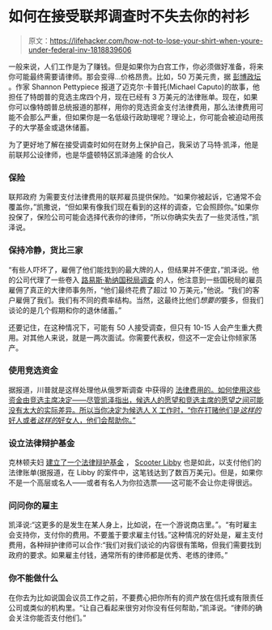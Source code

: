 # 如何在接受联邦调查时不失去你的衬衫

> 原文：<https://lifehacker.com/how-not-to-lose-your-shirt-when-youre-under-federal-inv-1818839606>

一般来说，人们工作是为了赚钱。但是如果你为白宫工作，你必须做好准备，将来你可能最终需要请律师。那会变得...价格昂贵。比如，50 万美元贵，据 [彭博政坛](https://www.bloomberg.com/news/articles/2017-09-20/for-trump-aides-caught-in-russia-probe-legal-bills-and-paranoiahttps:/www.bloomberg.com/politics/articles/2017-09-20/for-trump-aides-caught-in-russia-probe-legal-bills-and-paranoia?ex_cid=SigDig) 。作家 Shannon Pettypiece 报道了迈克尔·卡普托(Michael Caputo)的故事，他担任了特朗普的竞选主席四个月，现在已经有 3 万美元的法律账单。现在，如果你可以像特朗普总统报道的那样，用你的竞选资金支付法律费用，那么法律费用可能不会那么严重，但如果你是一名低级行政助理呢？理论上，你可能会被迫动用孩子的大学基金或退休储蓄。



为了更好地了解在接受调查时如何在财务上保护自己，我采访了马特·凯泽，他是前联邦公设律师，也是华盛顿特区凯泽迪隆 的合伙人

### 保险

联邦政府 为需要支付法律费用的联邦雇员提供保险。“如果你被起诉，它通常不会覆盖你，”凯撒说，“但如果有像我们现在看到的这样的调查，它会照顾你。”如果你投保了，保险公司可能会选择代表你的律师，“所以你确实失去了一些灵活性，”凯泽说。

### 保持冷静，货比三家

“有些人吓坏了，雇佣了他们能找到的最大牌的人，但结果并不便宜，”凯泽说。他的公司代理了一些卷入 [路易斯·勒纳国税局调查](http://www.cnn.com/2015/10/23/politics/lois-lerner-no-charges-doj-tea-party/index.html) 的人，他注意到一些国税局的雇员雇佣了真正的大律师事务所，“他们最终花费了超过 10 万美元，”他说。“我们的客户雇佣了我们。我们有不同的费率结构。当然，这最终比他们*想要的*要多，但我们谈论的是几个假期和你的退休储蓄。”

还要记住，在这种情况下，可能有 50 人接受调查，但只有 10-15 人会产生重大费用。对其他人来说，就是一两次面试。你需要代表权，但这不一定会让你倾家荡产。

### 使用竞选资金

据报道，川普就是这样处理他从俄罗斯调查 中获得的 [法律费用的。如何使用这些资金由竞选主席决定——尽管凯泽指出，候选人的愿望和竞选主席的愿望之间可能没有太大的实际差异。所以当你决定为候选人 X 工作时，“你在打赌他们是*这样的*好人或者*这样的*好女人，他们会帮助你。”](https://www.reuters.com/article/us-usa-trump-lawyers-exclusive/trump-using-campaign-rnc-funds-to-pay-legal-bills-from-russia-probe-sources-idUSKCN1BU2OS)

### 设立法律辩护基金

克林顿夫妇 [建立了一个法律辩护基金](http://www.nytimes.com/1994/06/29/us/clintons-create-fund-to-accept-gifts-to-pay-their-rising-legal-costs.html) ， [Scooter Libby](http://www.nytimes.com/2005/11/09/politics/libby-establishes-a-fund-to-help-pay-legal-bills.html?_r=0) 也是如此，以支付他们的法律账单(据报道，在 Libby 的案件中，这笔钱达到了数百万美元)。但是，如果你不是一个高层或名人——或者有名人为你拉选票——这可能不会让你走得很远。

### 问问你的雇主

凯泽说:“这更多的是发生在某人身上，比如说，在一个游说商店里。”。“有时雇主会支持你，支付你的费用。不要羞于要求雇主付钱。”这种情况的好处是，雇主支付费用，各种辩护律师可以合作:“我们对我们谈论的内容很有策略，但我们需要找到政府的要求。如果雇主付钱，通常所有的律师都是优秀、老练的律师。”

### 你不能做什么

在你去为比如说国会议员工作之前，不要费心把你所有的资产放在信托或有限责任公司或类似的机构里。“让自己看起来很穷对你没有任何帮助，”凯泽说。“律师的确会关注你能否支付他们。”
